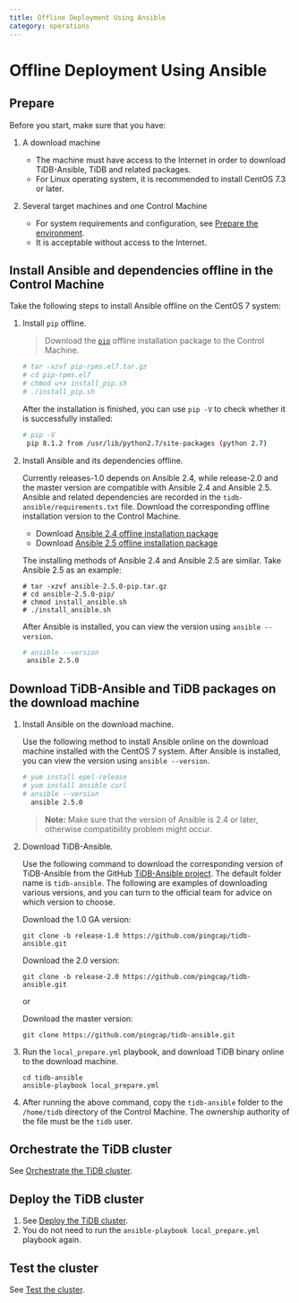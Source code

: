 ```yaml
---
title: Offline Deployment Using Ansible
category: operations
---
```


# Offline Deployment Using Ansible

## Prepare

Before you start, make sure that you have:

1. A download machine

    - The machine must have access to the Internet in order to download TiDB-Ansible, TiDB and related packages.
    - For Linux operating system, it is recommended to install CentOS 7.3 or later.

2. Several target machines and one Control Machine

    - For system requirements and configuration, see [Prepare the environment](ansible-deployment.md#prepare).
    - It is acceptable without access to the Internet.

## Install Ansible and dependencies offline in the Control Machine

Take the following steps to install Ansible offline on the CentOS 7 system:

1. Install `pip` offline.

    > Download the [`pip`](https://download.pingcap.org/pip-rpms.el7.tar.gz) offline installation package to the Control Machine.

    ```bash
    # tar -xzvf pip-rpms.el7.tar.gz
    # cd pip-rpms.el7
    # chmod u+x install_pip.sh
    # ./install_pip.sh
    ```

    After the installation is finished, you can use `pip -V` to check whether it is successfully installed:

    ```bash
    # pip -V
     pip 8.1.2 from /usr/lib/python2.7/site-packages (python 2.7)
    ```

2. Install Ansible and its dependencies offline.

    Currently releases-1.0 depends on Ansible 2.4, while release-2.0 and the master version are compatible with Ansible 2.4 and Ansible 2.5. Ansible and related dependencies are recorded in the `tidb-ansible/requirements.txt` file. Download the corresponding offline installation version to the Control Machine.

    - Download [Ansible 2.4 offline installation package](https://download.pingcap.org/ansible-2.4.2-pip.tar.gz)
    - Download [Ansible 2.5 offline installation package](https://download.pingcap.org/ansible-2.5.0-pip.tar.gz)

    The installing methods of Ansible 2.4 and Ansible 2.5 are similar. Take Ansible 2.5 as an example:

    ```
    # tar -xzvf ansible-2.5.0-pip.tar.gz
    # cd ansible-2.5.0-pip/
    # chmod install_ansible.sh
    # ./install_ansible.sh
    ```

    After Ansible is installed, you can view the version using `ansible --version`.

    ```bash
    # ansible --version
     ansible 2.5.0
    ```

## Download TiDB-Ansible and TiDB packages on the download machine

1. Install Ansible on the download machine.

    Use the following method to install Ansible online on the download machine installed with the CentOS 7 system. After Ansible is installed, you can view the version using `ansible --version`.

    ```bash
    # yum install epel-release
    # yum install ansible curl
    # ansible --version
      ansible 2.5.0
    ```
    > **Note:** Make sure that the version of Ansible is 2.4 or later, otherwise compatibility problem might occur.

2. Download TiDB-Ansible.

    Use the following command to download the corresponding version of TiDB-Ansible from the GitHub [TiDB-Ansible project](https://github.com/pingcap/tidb-ansible). The default folder name is `tidb-ansible`. The following are examples of downloading various versions, and you can turn to the official team for advice on which version to choose.

    Download the 1.0 GA version:

    ```
    git clone -b release-1.0 https://github.com/pingcap/tidb-ansible.git
    ```

    Download the 2.0 version:

    ```
    git clone -b release-2.0 https://github.com/pingcap/tidb-ansible.git
    ```

    or

    Download the master version:

    ```
    git clone https://github.com/pingcap/tidb-ansible.git
    ```

3. Run the `local_prepare.yml` playbook, and download TiDB binary online to the download machine.

    ```
    cd tidb-ansible
    ansible-playbook local_prepare.yml
    ```

4. After running the above command, copy the `tidb-ansible` folder to the `/home/tidb` directory of the Control Machine. The ownership authority of the file must be the `tidb` user.

## Orchestrate the TiDB cluster

See [Orchestrate the TiDB cluster](ansible-deployment.md#orchestrate-the-tidb-cluster).

## Deploy the TiDB cluster

1. See [Deploy the TiDB cluster](ansible-deployment.md#deploy-the-tidb-cluster).
2. You do not need to run the `ansible-playbook local_prepare.yml` playbook again.

## Test the cluster

See [Test the cluster](ansible-deployment.md#test-the-cluster).
